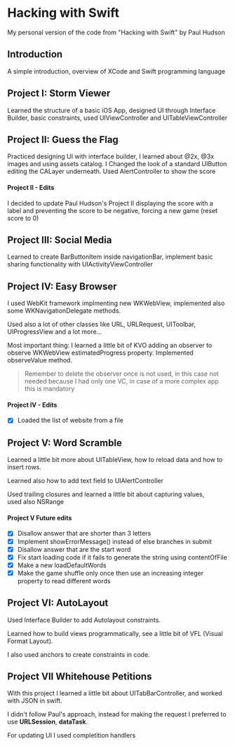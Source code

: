# Hacking with Swift

My personal version of the code from "Hacking with Swift" by Paul Hudson

## Introduction

A simple introduction, overview of XCode and Swift programming language

## Project I: Storm Viewer

Learned the structure of a basic iOS App, designed UI through Interface Builder, basic constraints, used UIViewController and UITableViewController

## Project II: Guess the Flag

Practiced designing UI with interface builder, I learned about @2x, @3x images and using assets catalog. I Changed the look of a standard UIButton editing the CALayer underneath.
Used AlertController to show the score

#### Project II - Edits

I decided to update Paul Hudson's Project II displaying the score with a label and preventing the score to be negative, forcing a new game (reset score to 0)

## Project III: Social Media

Learned to create BarButtonItem inside navigationBar, implement basic sharing functionality with UIActivityViewController

## Project IV: Easy Browser

I used WebKit framework implmenting new WKWebView, implemented also some WKNavigationDelegate methods.  
  
Used also a lot of other classes like URL, URLRequest, UIToolbar, UIProgressView and a lot more...  
  
Most important thing: I learned a little bit of KVO adding an observer to observe WKWebView estimatedProgress property. Implemented observeValue method.

> Remember to delete the observer once is not used, in this case not needed because I had only one VC, in case of a more complex app this is mandatory

#### Project IV - Edits

- [x] Loaded the list of website from a file

## Project V: Word Scramble

Learned a little bit more about UITableView, how to reload data and how to insert rows.  
  
Learned also how to add text field to UIAlertController  
  
Used trailing closures and learned a little bit about capturing values,  
used also NSRange  

#### Project V Future edits

- [x] Disallow answer that are shorter than 3 letters
- [x] Implement showErrorMessage() instead of else branches in submit
- [x] Disallow answer that are the start word
- [x] Fix start loading code if it fails to generate the string using contentOfFile
- [x] Make a new loadDefaultWords
- [x] Make the game shuffle only once then use an increasing integer property to read different words

## Project VI: AutoLayout

Used Interface Builder to add Autolayout constraints.  
  
Learned how to build views programmatically, see a little bit of VFL (Visual Format Layout).  
  
I also used anchors to create constraints in code.

## Project VII Whitehouse Petitions

With this project I learned a little bit about UITabBarController, and worked with JSON in swift.  

I didn't follow Paul's approach, instead for making the request I preferred to use **URLSession**, **dataTask**.  
  
For updating UI I used completition handlers

